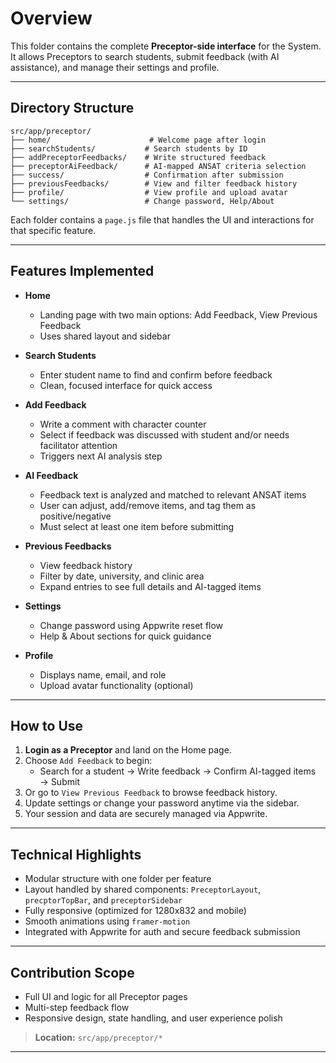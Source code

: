 # Overview

This folder contains the complete **Preceptor-side interface** for the System.  
It allows Preceptors to search students, submit feedback (with AI assistance), and manage their settings and profile.

---

## Directory Structure

```
src/app/preceptor/
├── home/                      # Welcome page after login
├── searchStudents/           # Search students by ID
├── addPreceptorFeedbacks/    # Write structured feedback
├── preceptorAiFeedback/      # AI-mapped ANSAT criteria selection
├── success/                  # Confirmation after submission
├── previousFeedbacks/        # View and filter feedback history
├── profile/                  # View profile and upload avatar
└── settings/                 # Change password, Help/About
```

Each folder contains a `page.js` file that handles the UI and interactions for that specific feature.

---

## Features Implemented

- **Home**
  - Landing page with two main options: Add Feedback, View Previous Feedback
  - Uses shared layout and sidebar

- **Search Students**
  - Enter student name to find and confirm before feedback
  - Clean, focused interface for quick access

- **Add Feedback**
  - Write a comment with character counter
  - Select if feedback was discussed with student and/or needs facilitator attention
  - Triggers next AI analysis step

- **AI Feedback**
  - Feedback text is analyzed and matched to relevant ANSAT items
  - User can adjust, add/remove items, and tag them as positive/negative
  - Must select at least one item before submitting

- **Previous Feedbacks**
  - View feedback history
  - Filter by date, university, and clinic area
  - Expand entries to see full details and AI-tagged items

- **Settings**
  - Change password using Appwrite reset flow
  - Help & About sections for quick guidance

- **Profile**
  - Displays name, email, and role
  - Upload avatar functionality (optional)

---

## How to Use

1. **Login as a Preceptor** and land on the Home page.
2. Choose `Add Feedback` to begin:
   - Search for a student → Write feedback → Confirm AI-tagged items → Submit
3. Or go to `View Previous Feedback` to browse feedback history.
4. Update settings or change your password anytime via the sidebar.
5. Your session and data are securely managed via Appwrite.

---

## Technical Highlights

- Modular structure with one folder per feature
- Layout handled by shared components: `PreceptorLayout`, `precptorTopBar`, and `preceptorSidebar`
- Fully responsive (optimized for 1280x832 and mobile)
- Smooth animations using `framer-motion`
- Integrated with Appwrite for auth and secure feedback submission

---

## Contribution Scope

- Full UI and logic for all Preceptor pages
- Multi-step feedback flow 
- Responsive design, state handling, and user experience polish

> **Location:** `src/app/preceptor/*`

---